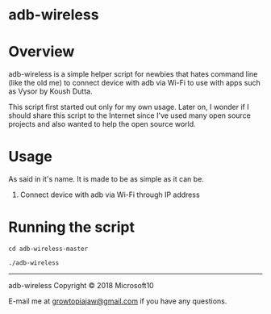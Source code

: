 # adb-wireless

# Overview

adb-wireless is a simple helper script for newbies that hates command line (like the old me) to connect device with adb via Wi-Fi to use with apps such as Vysor by Koush Dutta.

This script first started out only for my own usage. Later on, I wonder if I should share this script to the Internet since I've used many open source projects and  also wanted to help the open source world.

# Usage

As said in it's name. It is made to be as simple as it can be.
1. Connect device with adb via Wi-Fi through IP address

# Running the script

`cd adb-wireless-master`

`./adb-wireless`

-----------------------------------------

adb-wireless Copyright © 2018 Microsoft10

E-mail me at growtopiajaw@gmail.com if you have any questions.
